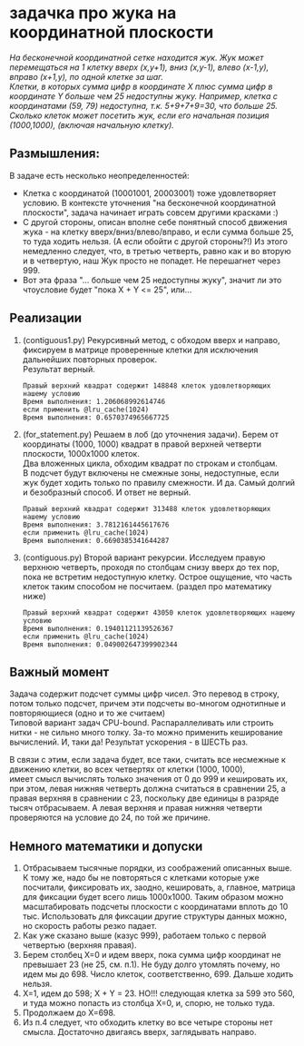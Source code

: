 # задачка про жука на координатной плоскости

_На бесконечной координатной сетке находится жук. Жук может перемещаться на 1 клетку вверх (x,y+1), вниз (x,y-1), влево (x-1,y), вправо (x+1,y), по одной клетке за шаг.<br>
Клетки, в которых сумма цифр в координате X плюс сумма цифр в координате Y больше чем 25 недоступны жуку. Например, клетка с координатами (59, 79) недоступна, т.к. 5+9+7+9=30, что больше 25.<br>
Сколько клеток может посетить жук, если его начальная позиция (1000,1000), (включая начальную клетку)._


## Размышления:
В задаче есть несколько неопределенностей:
* Клетка с координатой (10001001, 20003001) тоже удовлетворяет условию. В контексте уточнения "на бесконечной координатной плоскости", задача начинает играть совсем другими красками :)
* С другой стороны, описан вполне себе понятный способ движения жука - на клетку вверх/вниз/влево/вправо, и если сумма больше 25, то туда ходить нельзя. (А если обойти с другой стороны?!)
Из этого немедленно следует, что, в третью четверть, равно как и во вторую и в четвертую, наш Жук просто не попадет. Не перешагнет через 999.
* Вот эта фраза "... больше чем 25 недоступны жуку", значит ли это чтоусловие будет "пока X + Y <= 25", или...


## Реализации
1. (contiguous1.py) Рекурсивный метод, с обходом вверх и направо, фиксируем в матрице проверенные клетки для исключения дальнейших повторных проверок.<br>
Результат верный.
    ```
    Правый верхний квадрат содержит 148848 клеток удовлетворяющих нашему условию
    Время выполнения: 1.206068992614746
    если применить @lru_cache(1024)
    Время выполнения: 0.6570374965667725
    ```
2. (for_statement.py) Решаем в лоб (до уточнения задачи). Берем от координаты (1000, 1000) 
квадрат в правой верхней четверти плоскости, 1000х1000 клеток.<br>
Два вложенных цикла, обходим квадрат по строкам и столбцам.<br>
В подсчет будут включены не смежные зоны, недоступные, если жук будет ходить только по правилу смежности.
И да. Самый долгий и безобразный способ. И ответ не верный.
    ```
    Правый верхний квадрат содержит 313488 клеток удовлетворяющих нашему условию
    Время выполнения: 3.7812161445617676
    если применить @lru_cache(1024)
    Время выполнения: 0.6690385341644287
    ```
3. (contiguous.py) Второй вариант рекурсии. Исследуем правую верхнюю четверть, 
проходя по столбцам снизу вверх до тех пор, пока не встретим недоступную клетку.
Острое ощущение, что часть клеток таким способом не посчитаем. (раздел про математику ниже)
    ```
    Правый верхний квадрат содержит 43050 клеток удовлетворяющих нашему условию
    Время выполнения: 0.19401121139526367
    если применить @lru_cache(1024)
    Время выполнения: 0.049002647399902344
    ```

## Важный момент
Задача содержит подсчет суммы цифр чисел. 
Это перевод в строку, потом только подсчет, причем эти подсчеты во-многом однотипные и повторяющиеся (одно и то же считаем)<br>
Типовой вариант задач CPU-bound. Распараллеливать или строить нитки - не сильно много толку. 
За-то можно применить кеширование вычислений. И, таки да! Результат ускорения - в ШЕСТЬ раз.

В связи с этим, если задача будет, все таки, считать все несмежные к движению клетки, во всех четвертях от клетки (1000, 1000),<br>
имеет смысл вычислять только значения от 0 до 999 и кешировать их, при этом, левая нижняя четверть должна считаться в сравнении 25, 
а правая верхняя в сравнении с 23, поскольку две единицы в разряде тысяч отбрасываем. 
А левая верхняя и правая нижняя четверти проверяются на условие до 24, по той же причине.

## Немного математики и допуски
1. Отбрасываем тысячные порядки, из соображений описанных выше. 
К тому же, надо бы не повторяться с клетками которые уже посчитали, фиксировать их, заодно, кешировать, 
а, главное, матрица для фиксации будет всего лишь 1000х1000.
Таким образом можно масштабировать подсчеты плоскости с координатами вплоть до 10 тыс.
Использовать для фиксации другие структуры данных можно, но скорость работы резко падает.
2. Как уже сказано выше (казус 999), работаем только с первой четвертью (верхняя правая).
3. Берем столбец X=0 и идем вверх, пока сумма цифр координат не превышает 23 (не 25, см. п.1). 
Не буду долго утомлять почему, но идем мы до 698. Число клеток, соответственно, 699. Дальше ходить нельзя.
4. X=1, идем до 598; X + Y = 23. НО!!! следующая клетка за 599 это 560, и туда можно попасть из столбца X=0, и, спорю, не только туда.
5. Продолжаем до X=698.
6. Из п.4 следует, что обходить клетку во все четыре стороны нет смысла. Достаточно двигаясь вверх, заглядывать направо.

